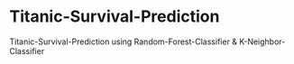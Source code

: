 # Titanic-Survival-Prediction
Titanic-Survival-Prediction using Random-Forest-Classifier &amp; K-Neighbor-Classifier
